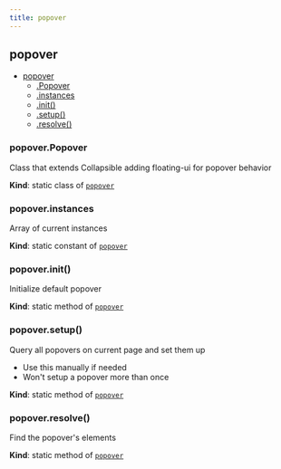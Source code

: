 ```yaml
---
title: popover
---
```


<a name="module_popover"></a>

## popover

* [popover](#module_popover)
    * [.Popover](#module_popover.Popover)
    * [.instances](#module_popover.instances)
    * [.init()](#module_popover.init)
    * [.setup()](#module_popover.setup)
    * [.resolve()](#module_popover.resolve)

<a name="module_popover.Popover"></a>

### popover.Popover
Class that extends Collapsible adding floating-ui for popover behavior

**Kind**: static class of [<code>popover</code>](#module_popover)  
<a name="module_popover.instances"></a>

### popover.instances
Array of current instances

**Kind**: static constant of [<code>popover</code>](#module_popover)  
<a name="module_popover.init"></a>

### popover.init()
Initialize default popover

**Kind**: static method of [<code>popover</code>](#module_popover)  
<a name="module_popover.setup"></a>

### popover.setup()
Query all popovers on current page and set them up
- Use this manually if needed
- Won't setup a popover more than once

**Kind**: static method of [<code>popover</code>](#module_popover)  
<a name="module_popover.resolve"></a>

### popover.resolve()
Find the popover's elements

**Kind**: static method of [<code>popover</code>](#module_popover)  

  